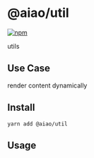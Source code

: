# @aiao/util

[![npm](https://img.shields.io/npm/v/@aiao/util?style=flat-square)](https://www.npmjs.com/@aiao/util)

utils

## Use Case

render content dynamically

## Install

```console
yarn add @aiao/util
```

## Usage
